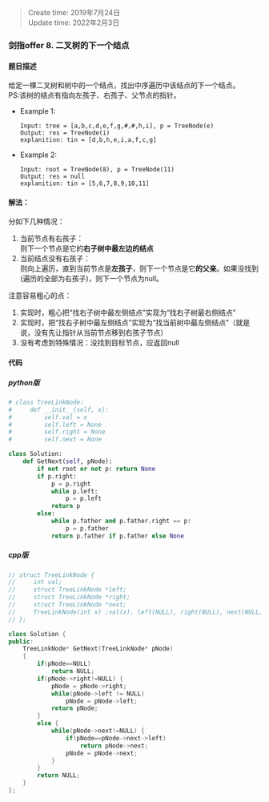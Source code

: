 > Create time: 2019年7月24日  
> Update time: 2022年2月3日  

### 剑指offer 8. 二叉树的下一个结点
#### 题目描述
给定一棵二叉树和树中的一个结点，找出中序遍历中该结点的下一个结点。  
PS:该树的结点有指向左孩子、右孩子、父节点的指针。
- Example 1:
    ```
    Input: tree = [a,b,c,d,e,f,g,#,#,h,i], p = TreeNode(e)
    Output: res = TreeNode(i)
    explanition: tin = [d,b,h,e,i,a,f,c,g]
    ```  
- Example 2:
    ```
    Input: root = TreeNode(8), p = TreeNode(11)
    Output: res = null
    explanition: tin = [5,6,7,8,9,10,11]
    ```  

#### 解法：
分如下几种情况：  
1. 当前节点有右孩子：  
   则下一个节点是它的**右子树中最左边的结点**
2. 当前结点没有右孩子：  
   则向上遍历，直到当前节点是**左孩子**，则下一个节点是它**的父亲**。如果没找到(遍历的全部为右孩子)，则下一个节点为null。  

注意容易粗心的点：
1. 实现时，粗心把“找右子树中最左侧结点”实现为“找右子树最右侧结点”
2. 实现时，把“找右子树中最左侧结点”实现为“找当前树中最左侧结点”（就是说，没有先让指针从当前节点移到右孩子节点）  
3. 没有考虑到特殊情况：没找到目标节点，应返回null  
 
#### 代码
##### python版
```python
# class TreeLinkNode:
#     def __init__(self, x):
#         self.val = x
#         self.left = None
#         self.right = None
#         self.next = None

class Solution:
    def GetNext(self, pNode):
        if not root or not p: return None
        if p.right:
            p = p.right
            while p.left:
                p = p.left
            return p
        else:
            while p.father and p.father.right == p:
                p = p.father
            return p.father if p.father else None
```

##### cpp版
```cpp
// struct TreeLinkNode {
//     int val;
//     struct TreeLinkNode *left;
//     struct TreeLinkNode *right;
//     struct TreeLinkNode *next;
//     TreeLinkNode(int x) :val(x), left(NULL), right(NULL), next(NULL) {}
// };

class Solution {
public:
    TreeLinkNode* GetNext(TreeLinkNode* pNode)
    {
        if(pNode==NULL) 
            return NULL;
        if(pNode->right!=NULL) {
            pNode = pNode->right;
            while(pNode->left != NULL)
                pNode = pNode->left;
            return pNode;
        }
        else {
            while(pNode->next!=NULL) {
                if(pNode==pNode->next->left)
                    return pNode->next;
                pNode = pNode->next;
            }
        }
        return NULL;
    }
};
```